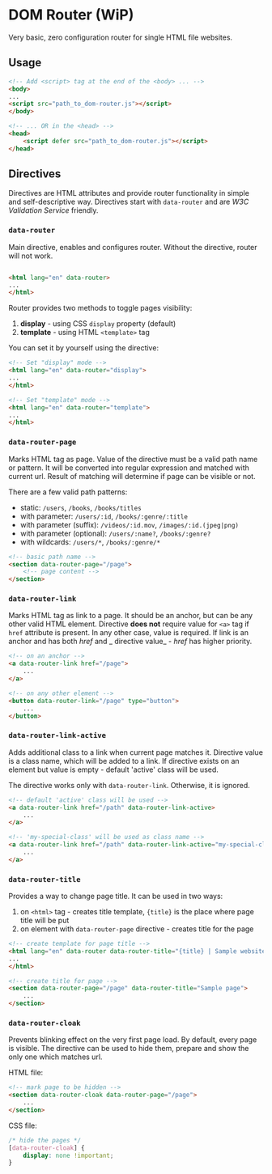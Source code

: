 # DOM Router (WiP)

Very basic, zero configuration router for single HTML file websites.

## Usage

```html
<!-- Add <script> tag at the end of the <body> ... -->
<body>
...
<script src="path_to_dom-router.js"></script>
</body>

<!-- ... OR in the <head> -->
<head>
    <script defer src="path_to_dom-router.js"></script>
</head>
```

## Directives

Directives are HTML attributes and provide router functionality in simple and self-descriptive way. Directives start
with `data-router` and are _W3C Validation Service_ friendly.

### `data-router`

Main directive, enables and configures router. Without the directive, router will not work.

```html

<html lang="en" data-router>
...
</html>
```

Router provides two methods to toggle pages visibility:

1. **display** - using CSS `display` property (default)
2. **template** - using HTML `<template>` tag

You can set it by yourself using the directive:

```html
<!-- Set "display" mode -->
<html lang="en" data-router="display">
...
</html>

<!-- Set "template" mode -->
<html lang="en" data-router="template">
...
</html>
```

### `data-router-page`

Marks HTML tag as page. Value of the directive must be a valid path name or pattern. It will be converted into regular
expression and matched with current url. Result of matching will determine if page can be visible or not.

There are a few valid path patterns:

* static: `/users`, `/books`, `/books/titles`
* with parameter: `/users/:id`, `/books/:genre/:title`
* with parameter (suffix): `/videos/:id.mov`, `/images/:id.(jpeg|png)`
* with parameter (optional): `/users/:name?`, `/books/:genre?`
* with wildcards: `/users/*`, `/books/:genre/*`

```html
<!-- basic path name -->
<section data-router-page="/page">
    <!-- page content -->
</section>
```

### `data-router-link`

Marks HTML tag as link to a page. It should be an anchor, but can be any other valid HTML element. Directive **does
not** require value for `<a>` tag if
`href` attribute is present. In any other case, value is required. If link is an anchor and has both _href_ and _
directive value_ - _href_ has higher priority.

```html
<!-- on an anchor -->
<a data-router-link href="/page">
    ...
</a>

<!-- on any other element -->
<button data-router-link="/page" type="button">
    ...
</button>
```

### `data-router-link-active`

Adds additional class to a link when current page matches it. Directive value is a class name, which will be added to a
link. If directive exists on an element but value is empty - default 'active' class will be used.

The directive works only with `data-router-link`. Otherwise, it is ignored.

```html
<!-- default 'active' class will be used -->
<a data-router-link href="/path" data-router-link-active>
    ...
</a>

<!-- 'my-special-class' will be used as class name -->
<a data-router-link href="/path" data-router-link-active="my-special-class">
    ...
</a>
```

### `data-router-title`

Provides a way to change page title. It can be used in two ways:

1. on `<html>` tag - creates title template, `{title}` is the place where page title will be put
2. on element with `data-router-page` directive - creates title for the page

```html
<!-- create template for page title -->
<html lang="en" data-router data-router-title="{title} | Sample website">
...
</html>

<!-- create title for page -->
<section data-router-page="/page" data-router-title="Sample page">
    ...
</section>
```

### `data-router-cloak`

Prevents blinking effect on the very first page load. By default, every page is visible. The directive can be used to
hide them, prepare and show the only one which matches url.

HTML file:

```html
<!-- mark page to be hidden -->
<section data-router-cloak data-router-page="/page">
    ...
</section>
```

CSS file:

```css
/* hide the pages */
[data-router-cloak] {
    display: none !important;
}
```

